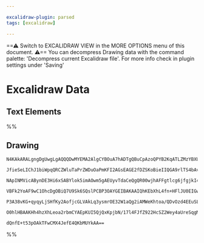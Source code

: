 ```yaml
---

excalidraw-plugin: parsed
tags: [excalidraw]

---
```

==⚠  Switch to EXCALIDRAW VIEW in the MORE OPTIONS menu of this document. ⚠== You can decompress Drawing data with the command palette: 'Decompress current Excalidraw file'. For more info check in plugin settings under 'Saving'


# Excalidraw Data

## Text Elements
%%
## Drawing
```compressed-json
N4KAkARALgngDgUwgLgAQQQDwMYEMA2AlgCYBOuA7hADTgQBuCpAzoQPYB2KqATLZMzYBXUtiRoIACyhQ4zZAHoFAc0JRJQgEYA6bGwC2CgF7N6hbEcK4OCtptbErHALRY8RMpWdx8Q1TdIEfARcZgRmBShcZQUebQBGAFZtAGYaOiCEfQQOKGZuAG1wMFAwMogSbggABUxcABkALR4YKHSyyFhEKqgsNv5yzG5neIBObUSByBhhngAGeO0ADiWe

JfieSeLIChJ1biWpqQRCZWluTaPrZWDuOaPmKFI2AGsEAGE2fDZSKoBieIIQGA9rlTS4bAvZTPIQcYifb6/CRPazMOC4QK5UGQABmhHw+AAyrBbhJBB5sRBHs83gB1PaSC4PJ6vBDEmCk9DkypHGFnDjhfJoeJHNjo7BqGbCub3bYQaHCOAASWIQtQBQAukcceRsiruBwhASjoQ4Vgqrg5pSYXCBcw1YbjXKwghiNxEvF4gA2HijHgpUZHRgsdhc

NApINMVicABynDE3Hi6xSABYlok5imAOwm5gAEUyvTdaCeQgQR00wjhAFFgtlcg6jfgjkI4MRcEXE1nEumvSl/Us5qNA3KiBwXgam0dvpDXdwcQQwkdepg2hJrZQACp9KqUnGcKCEwhGcS8WUdCD73IAMVw+nxUtQWwvK6gAEEiMow+hgjj+nLgygcwCA/U5v2gMVKT0XJcFNJh9TQR1mzlH5TlNAht1XXcriEKA2AAJXCY9T1LctRzggAJE4zjX

VBFk2YoAF9wC1OhcDgOBiQ7U9Sk6SQslPCBP3OAYGEIBAKAAIQhKEbXhL4fn+HFlJU0EIGwERMSgJVen0YkaQ+BSkXQAEgTMtSNNILSdKyaTIQVWF5MRHpyA4NEMRyf9yks6zdOvfEiRJQTuTdUSfM8my9JZOkGSZYp1M0iLdP01l2U5Kkvh5eLwtySL8OEflBUTMLEty3SAHlxUlRMZRKqykqya8D1ve98EfZ9IBy7S/IPI8Twuc9OtK7qskw99

P3A38vKG+qyqyLjSHfKy2AofjcGLVAkLq3ysmrOE32W1aQg2iAMWeKhtoa/QDvOzd4EEuSLOGyLr11BB8s5Lb4uYbBngJAANbgvS9bQ1h4HgvUSRIUxTFIxi9EVvt+r58AATW4bNkkHHsU1GD14hTRII3iow2AMbheMgegCDLRNUizL08ZSJjLrm/R8scu01QgR7ROhEg+tPeY+dIAXejgd0RZIABZNhiAQPbcE0YINoXfAl3i/mnMUtBKYgSSvh

O0hlHBAAKHh4hzXhLeoa2rbmCYAEpKUI5QjQxKpjbN/17l4FJfZ922HcSZ2Wey4aUreSqgM4RsnXKHU73enJ5dFjhlApuUciVlXuFIo5sCICWS1IMsjg4JO89LsiL2EKAxxI6ujn0DE3lIGNK5Lsu5Rb0g28V5W5y7hAw/KOwACsEGwPJCQruBZflgfc7QNWNfKCEgMYTcyfwTOX3uqowmCafQygoRHgMO7ukQqdRzYWdVcXGuE+ePTMhPzh5yf6

dQnfE+t53pOAkTFwCMX4JefE4QKbMUYkAA==
```
%%